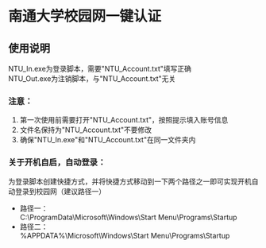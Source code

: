 # 南通大学校园网一键认证


## 使用说明

NTU_In.exe为登录脚本，需要"NTU_Account.txt"填写正确  
NTU_Out.exe为注销脚本，与"NTU_Account.txt"无关  


### 注意：
1. 第一次使用前需要打开"NTU_Account.txt"，按照提示填入账号信息
2. 文件名保持为"NTU_Account.txt"不要修改
3. 确保"NTU_In.exe"和"NTU_Account.txt"在同一文件夹内


### 关于开机自启，自动登录：

为登录脚本创建快捷方式，并将快捷方式移动到一下两个路径之一即可实现开机自动登录到校园网（建议路径一）  
- 路径一：  
C:\ProgramData\Microsoft\Windows\Start Menu\Programs\Startup  
- 路径二：  
%APPDATA%\Microsoft\Windows\Start Menu\Programs\Startup  
